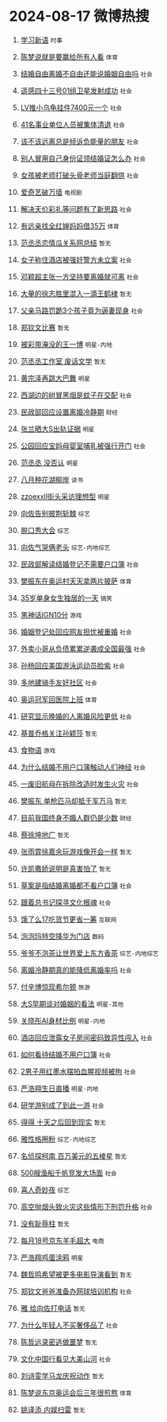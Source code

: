 # 2024-08-17 微博热搜 
1. [学习新语](https://m.weibo.cn/search?containerid=100103type%3D1%26t%3D10%26q%3D%23%E5%AD%A6%E4%B9%A0%E6%96%B0%E8%AF%AD%23&stream_entry_id=51&isnewpage=1&extparam=seat%3D1%26stream_entry_id%3D51%26c_type%3D51%26dgr%3D0%26cate%3D10103%26q%3D%2523%25E5%25AD%25A6%25E4%25B9%25A0%25E6%2596%25B0%25E8%25AF%25AD%2523%26pos%3D0%26filter_type%3Drealtimehot%26display_time%3D1723850724%26pre_seqid%3D172385072414609453156) `时事` 

2. [陈梦说就是要赢给所有人看](https://m.weibo.cn/search?containerid=100103type%3D1%26t%3D10%26q%3D%23%E9%99%88%E6%A2%A6%E8%AF%B4%E5%B0%B1%E6%98%AF%E8%A6%81%E8%B5%A2%E7%BB%99%E6%89%80%E6%9C%89%E4%BA%BA%E7%9C%8B%23&stream_entry_id=31&isnewpage=1&extparam=seat%3D1%26stream_entry_id%3D31%26q%3D%2523%25E9%2599%2588%25E6%25A2%25A6%25E8%25AF%25B4%25E5%25B0%25B1%25E6%2598%25AF%25E8%25A6%2581%25E8%25B5%25A2%25E7%25BB%2599%25E6%2589%2580%25E6%259C%2589%25E4%25BA%25BA%25E7%259C%258B%2523%26dgr%3D0%26band_rank%3D1%26pos%3D0%26filter_type%3Drealtimehot%26c_type%3D31%26lcate%3D5001%26realpos%3D1%26cate%3D5001%26flag%3D2%26display_time%3D1723850724%26pre_seqid%3D172385072414609453156) `体育` 

3. [结婚自由离婚不自由还能说婚姻自由吗](https://m.weibo.cn/search?containerid=100103type%3D1%26t%3D10%26q%3D%23%E7%BB%93%E5%A9%9A%E8%87%AA%E7%94%B1%E7%A6%BB%E5%A9%9A%E4%B8%8D%E8%87%AA%E7%94%B1%E8%BF%98%E8%83%BD%E8%AF%B4%E5%A9%9A%E5%A7%BB%E8%87%AA%E7%94%B1%E5%90%97%23&stream_entry_id=31&isnewpage=1&extparam=seat%3D1%26stream_entry_id%3D31%26q%3D%2523%25E7%25BB%2593%25E5%25A9%259A%25E8%2587%25AA%25E7%2594%25B1%25E7%25A6%25BB%25E5%25A9%259A%25E4%25B8%258D%25E8%2587%25AA%25E7%2594%25B1%25E8%25BF%2598%25E8%2583%25BD%25E8%25AF%25B4%25E5%25A9%259A%25E5%25A7%25BB%25E8%2587%25AA%25E7%2594%25B1%25E5%2590%2597%2523%26dgr%3D0%26band_rank%3D2%26pos%3D1%26filter_type%3Drealtimehot%26c_type%3D31%26lcate%3D5001%26realpos%3D2%26cate%3D5001%26flag%3D2%26display_time%3D1723850724%26pre_seqid%3D172385072414609453156) `社会` 

4. [遥感四十三号01组卫星发射成功](https://m.weibo.cn/search?containerid=100103type%3D1%26t%3D10%26q%3D%23%E9%81%A5%E6%84%9F%E5%9B%9B%E5%8D%81%E4%B8%89%E5%8F%B701%E7%BB%84%E5%8D%AB%E6%98%9F%E5%8F%91%E5%B0%84%E6%88%90%E5%8A%9F%23&stream_entry_id=31&isnewpage=1&extparam=seat%3D1%26stream_entry_id%3D31%26q%3D%2523%25E9%2581%25A5%25E6%2584%259F%25E5%259B%259B%25E5%258D%2581%25E4%25B8%2589%25E5%258F%25B701%25E7%25BB%2584%25E5%258D%25AB%25E6%2598%259F%25E5%258F%2591%25E5%25B0%2584%25E6%2588%2590%25E5%258A%259F%2523%26dgr%3D0%26band_rank%3D3%26pos%3D2%26filter_type%3Drealtimehot%26c_type%3D31%26lcate%3D5001%26realpos%3D3%26cate%3D5001%26flag%3D0%26display_time%3D1723850724%26pre_seqid%3D172385072414609453156) `社会` 

5. [LV推小乌龟挂件7400元一个](https://m.weibo.cn/search?containerid=100103type%3D1%26t%3D10%26q%3D%23LV%E6%8E%A8%E5%B0%8F%E4%B9%8C%E9%BE%9F%E6%8C%82%E4%BB%B67400%E5%85%83%E4%B8%80%E4%B8%AA%23&stream_entry_id=31&isnewpage=1&extparam=seat%3D1%26stream_entry_id%3D31%26q%3D%2523LV%25E6%258E%25A8%25E5%25B0%258F%25E4%25B9%258C%25E9%25BE%259F%25E6%258C%2582%25E4%25BB%25B67400%25E5%2585%2583%25E4%25B8%2580%25E4%25B8%25AA%2523%26dgr%3D0%26band_rank%3D4%26pos%3D3%26filter_type%3Drealtimehot%26c_type%3D31%26lcate%3D5001%26realpos%3D4%26cate%3D5001%26flag%3D2%26display_time%3D1723850724%26pre_seqid%3D172385072414609453156) `社会` 

6. [41名事业单位人员被集体清退](https://m.weibo.cn/search?containerid=100103type%3D1%26t%3D10%26q%3D%2341%E5%90%8D%E4%BA%8B%E4%B8%9A%E5%8D%95%E4%BD%8D%E4%BA%BA%E5%91%98%E8%A2%AB%E9%9B%86%E4%BD%93%E6%B8%85%E9%80%80%23&stream_entry_id=31&isnewpage=1&extparam=seat%3D1%26stream_entry_id%3D31%26q%3D%252341%25E5%2590%258D%25E4%25BA%258B%25E4%25B8%259A%25E5%258D%2595%25E4%25BD%258D%25E4%25BA%25BA%25E5%2591%2598%25E8%25A2%25AB%25E9%259B%2586%25E4%25BD%2593%25E6%25B8%2585%25E9%2580%2580%2523%26dgr%3D0%26band_rank%3D5%26pos%3D4%26filter_type%3Drealtimehot%26c_type%3D31%26lcate%3D5001%26realpos%3D5%26cate%3D5001%26flag%3D2%26display_time%3D1723850724%26pre_seqid%3D172385072414609453156) `社会` 

7. [该不该远离总是倾诉负能量的朋友](https://m.weibo.cn/search?containerid=100103type%3D1%26t%3D10%26q%3D%23%E8%AF%A5%E4%B8%8D%E8%AF%A5%E8%BF%9C%E7%A6%BB%E6%80%BB%E6%98%AF%E5%80%BE%E8%AF%89%E8%B4%9F%E8%83%BD%E9%87%8F%E7%9A%84%E6%9C%8B%E5%8F%8B%23&stream_entry_id=31&isnewpage=1&extparam=seat%3D1%26stream_entry_id%3D31%26q%3D%2523%25E8%25AF%25A5%25E4%25B8%258D%25E8%25AF%25A5%25E8%25BF%259C%25E7%25A6%25BB%25E6%2580%25BB%25E6%2598%25AF%25E5%2580%25BE%25E8%25AF%2589%25E8%25B4%259F%25E8%2583%25BD%25E9%2587%258F%25E7%259A%2584%25E6%259C%258B%25E5%258F%258B%2523%26dgr%3D0%26band_rank%3D6%26pos%3D5%26filter_type%3Drealtimehot%26c_type%3D31%26lcate%3D5001%26realpos%3D6%26cate%3D5001%26flag%3D0%26display_time%3D1723850724%26pre_seqid%3D172385072414609453156) `社会` 

8. [别人冒用自己身份证领结婚证怎么办](https://m.weibo.cn/search?containerid=100103type%3D1%26t%3D10%26q%3D%23%E5%88%AB%E4%BA%BA%E5%86%92%E7%94%A8%E8%87%AA%E5%B7%B1%E8%BA%AB%E4%BB%BD%E8%AF%81%E9%A2%86%E7%BB%93%E5%A9%9A%E8%AF%81%E6%80%8E%E4%B9%88%E5%8A%9E%23&stream_entry_id=31&isnewpage=1&extparam=seat%3D1%26stream_entry_id%3D31%26q%3D%2523%25E5%2588%25AB%25E4%25BA%25BA%25E5%2586%2592%25E7%2594%25A8%25E8%2587%25AA%25E5%25B7%25B1%25E8%25BA%25AB%25E4%25BB%25BD%25E8%25AF%2581%25E9%25A2%2586%25E7%25BB%2593%25E5%25A9%259A%25E8%25AF%2581%25E6%2580%258E%25E4%25B9%2588%25E5%258A%259E%2523%26dgr%3D0%26band_rank%3D7%26pos%3D6%26filter_type%3Drealtimehot%26c_type%3D31%26lcate%3D5001%26realpos%3D7%26cate%3D5001%26flag%3D0%26display_time%3D1723850724%26pre_seqid%3D172385072414609453156) `社会` 

9. [女孩被老师打破头骨老师当庭翻供](https://m.weibo.cn/search?containerid=100103type%3D1%26t%3D10%26q%3D%23%E5%A5%B3%E5%AD%A9%E8%A2%AB%E8%80%81%E5%B8%88%E6%89%93%E7%A0%B4%E5%A4%B4%E9%AA%A8%E8%80%81%E5%B8%88%E5%BD%93%E5%BA%AD%E7%BF%BB%E4%BE%9B%23&stream_entry_id=31&isnewpage=1&extparam=seat%3D1%26stream_entry_id%3D31%26q%3D%2523%25E5%25A5%25B3%25E5%25AD%25A9%25E8%25A2%25AB%25E8%2580%2581%25E5%25B8%2588%25E6%2589%2593%25E7%25A0%25B4%25E5%25A4%25B4%25E9%25AA%25A8%25E8%2580%2581%25E5%25B8%2588%25E5%25BD%2593%25E5%25BA%25AD%25E7%25BF%25BB%25E4%25BE%259B%2523%26dgr%3D0%26band_rank%3D8%26pos%3D7%26filter_type%3Drealtimehot%26c_type%3D31%26lcate%3D5001%26realpos%3D8%26cate%3D5001%26flag%3D0%26display_time%3D1723850724%26pre_seqid%3D172385072414609453156) `社会` 

10. [爱奇艺破万墙](https://m.weibo.cn/search?containerid=100103type%3D1%26t%3D10%26q%3D%23%E7%88%B1%E5%A5%87%E8%89%BA%E7%A0%B4%E4%B8%87%E5%A2%99%23&stream_entry_id=31&isnewpage=1&extparam=seat%3D1%26stream_entry_id%3D31%26q%3D%2523%25E7%2588%25B1%25E5%25A5%2587%25E8%2589%25BA%25E7%25A0%25B4%25E4%25B8%2587%25E5%25A2%2599%2523%26dgr%3D0%26band_rank%3D9%26pos%3D8%26filter_type%3Drealtimehot%26c_type%3D31%26lcate%3D5001%26realpos%3D9%26cate%3D5001%26flag%3D0%26display_time%3D1723850724%26pre_seqid%3D172385072414609453156) `电视剧` 

11. [解决天价彩礼等问题有了新思路](https://m.weibo.cn/search?containerid=100103type%3D1%26t%3D10%26q%3D%23%E8%A7%A3%E5%86%B3%E5%A4%A9%E4%BB%B7%E5%BD%A9%E7%A4%BC%E7%AD%89%E9%97%AE%E9%A2%98%E6%9C%89%E4%BA%86%E6%96%B0%E6%80%9D%E8%B7%AF%23&stream_entry_id=31&isnewpage=1&extparam=seat%3D1%26stream_entry_id%3D31%26q%3D%2523%25E8%25A7%25A3%25E5%2586%25B3%25E5%25A4%25A9%25E4%25BB%25B7%25E5%25BD%25A9%25E7%25A4%25BC%25E7%25AD%2589%25E9%2597%25AE%25E9%25A2%2598%25E6%259C%2589%25E4%25BA%2586%25E6%2596%25B0%25E6%2580%259D%25E8%25B7%25AF%2523%26dgr%3D0%26band_rank%3D10%26pos%3D9%26filter_type%3Drealtimehot%26c_type%3D31%26lcate%3D5001%26realpos%3D10%26cate%3D5001%26flag%3D0%26display_time%3D1723850724%26pre_seqid%3D172385072414609453156) `社会` 

12. [有远亲找全红婵妈妈借35万](https://m.weibo.cn/search?containerid=100103type%3D1%26t%3D10%26q%3D%23%E6%9C%89%E8%BF%9C%E4%BA%B2%E6%89%BE%E5%85%A8%E7%BA%A2%E5%A9%B5%E5%A6%88%E5%A6%88%E5%80%9F35%E4%B8%87%23&stream_entry_id=31&isnewpage=1&extparam=seat%3D1%26stream_entry_id%3D31%26q%3D%2523%25E6%259C%2589%25E8%25BF%259C%25E4%25BA%25B2%25E6%2589%25BE%25E5%2585%25A8%25E7%25BA%25A2%25E5%25A9%25B5%25E5%25A6%2588%25E5%25A6%2588%25E5%2580%259F35%25E4%25B8%2587%2523%26dgr%3D0%26band_rank%3D11%26pos%3D10%26filter_type%3Drealtimehot%26c_type%3D31%26lcate%3D5001%26realpos%3D11%26cate%3D5001%26flag%3D2%26display_time%3D1723850724%26pre_seqid%3D172385072414609453156) `体育` 

13. [范丞丞恋情瓜关系网总结](https://m.weibo.cn/search?containerid=100103type%3D1%26t%3D10%26q%3D%E8%8C%83%E4%B8%9E%E4%B8%9E%E6%81%8B%E6%83%85%E7%93%9C%E5%85%B3%E7%B3%BB%E7%BD%91%E6%80%BB%E7%BB%93&stream_entry_id=31&isnewpage=1&extparam=seat%3D1%26stream_entry_id%3D31%26q%3D%25E8%258C%2583%25E4%25B8%259E%25E4%25B8%259E%25E6%2581%258B%25E6%2583%2585%25E7%2593%259C%25E5%2585%25B3%25E7%25B3%25BB%25E7%25BD%2591%25E6%2580%25BB%25E7%25BB%2593%26dgr%3D0%26band_rank%3D12%26pos%3D11%26filter_type%3Drealtimehot%26c_type%3D31%26lcate%3D5001%26realpos%3D12%26cate%3D5001%26flag%3D2%26display_time%3D1723850724%26pre_seqid%3D172385072414609453156) `暂无` 

14. [女子称住酒店被强奸警方未立案](https://m.weibo.cn/search?containerid=100103type%3D1%26t%3D10%26q%3D%23%E5%A5%B3%E5%AD%90%E7%A7%B0%E4%BD%8F%E9%85%92%E5%BA%97%E8%A2%AB%E5%BC%BA%E5%A5%B8%E8%AD%A6%E6%96%B9%E6%9C%AA%E7%AB%8B%E6%A1%88%23&stream_entry_id=31&isnewpage=1&extparam=seat%3D1%26stream_entry_id%3D31%26q%3D%2523%25E5%25A5%25B3%25E5%25AD%2590%25E7%25A7%25B0%25E4%25BD%258F%25E9%2585%2592%25E5%25BA%2597%25E8%25A2%25AB%25E5%25BC%25BA%25E5%25A5%25B8%25E8%25AD%25A6%25E6%2596%25B9%25E6%259C%25AA%25E7%25AB%258B%25E6%25A1%2588%2523%26dgr%3D0%26band_rank%3D13%26pos%3D12%26filter_type%3Drealtimehot%26c_type%3D31%26lcate%3D5001%26realpos%3D13%26cate%3D5001%26flag%3D0%26display_time%3D1723850724%26pre_seqid%3D172385072414609453156) `社会` 

15. [邓颖超主张一方坚持要离婚就可离](https://m.weibo.cn/search?containerid=100103type%3D1%26t%3D10%26q%3D%23%E9%82%93%E9%A2%96%E8%B6%85%E4%B8%BB%E5%BC%A0%E4%B8%80%E6%96%B9%E5%9D%9A%E6%8C%81%E8%A6%81%E7%A6%BB%E5%A9%9A%E5%B0%B1%E5%8F%AF%E7%A6%BB%23&stream_entry_id=31&isnewpage=1&extparam=seat%3D1%26stream_entry_id%3D31%26q%3D%2523%25E9%2582%2593%25E9%25A2%2596%25E8%25B6%2585%25E4%25B8%25BB%25E5%25BC%25A0%25E4%25B8%2580%25E6%2596%25B9%25E5%259D%259A%25E6%258C%2581%25E8%25A6%2581%25E7%25A6%25BB%25E5%25A9%259A%25E5%25B0%25B1%25E5%258F%25AF%25E7%25A6%25BB%2523%26dgr%3D0%26band_rank%3D14%26pos%3D13%26filter_type%3Drealtimehot%26c_type%3D31%26lcate%3D5001%26realpos%3D14%26cate%3D5001%26flag%3D0%26display_time%3D1723850724%26pre_seqid%3D172385072414609453156) `社会` 

16. [大量的徐志胜里混入一滴王鹤棣](https://m.weibo.cn/search?containerid=100103type%3D1%26t%3D10%26q%3D%E5%A4%A7%E9%87%8F%E7%9A%84%E5%BE%90%E5%BF%97%E8%83%9C%E9%87%8C%E6%B7%B7%E5%85%A5%E4%B8%80%E6%BB%B4%E7%8E%8B%E9%B9%A4%E6%A3%A3&stream_entry_id=31&isnewpage=1&extparam=seat%3D1%26stream_entry_id%3D31%26q%3D%25E5%25A4%25A7%25E9%2587%258F%25E7%259A%2584%25E5%25BE%2590%25E5%25BF%2597%25E8%2583%259C%25E9%2587%258C%25E6%25B7%25B7%25E5%2585%25A5%25E4%25B8%2580%25E6%25BB%25B4%25E7%258E%258B%25E9%25B9%25A4%25E6%25A3%25A3%26dgr%3D0%26band_rank%3D15%26pos%3D14%26filter_type%3Drealtimehot%26c_type%3D31%26lcate%3D5001%26realpos%3D15%26cate%3D5001%26flag%3D0%26display_time%3D1723850724%26pre_seqid%3D172385072414609453156) `暂无` 

17. [父亲马路罚跪3个孩子竟为逼妻现身](https://m.weibo.cn/search?containerid=100103type%3D1%26t%3D10%26q%3D%23%E7%88%B6%E4%BA%B2%E9%A9%AC%E8%B7%AF%E7%BD%9A%E8%B7%AA3%E4%B8%AA%E5%AD%A9%E5%AD%90%E7%AB%9F%E4%B8%BA%E9%80%BC%E5%A6%BB%E7%8E%B0%E8%BA%AB%23&stream_entry_id=31&isnewpage=1&extparam=seat%3D1%26stream_entry_id%3D31%26q%3D%2523%25E7%2588%25B6%25E4%25BA%25B2%25E9%25A9%25AC%25E8%25B7%25AF%25E7%25BD%259A%25E8%25B7%25AA3%25E4%25B8%25AA%25E5%25AD%25A9%25E5%25AD%2590%25E7%25AB%259F%25E4%25B8%25BA%25E9%2580%25BC%25E5%25A6%25BB%25E7%258E%25B0%25E8%25BA%25AB%2523%26dgr%3D0%26band_rank%3D16%26pos%3D15%26filter_type%3Drealtimehot%26c_type%3D31%26lcate%3D5001%26realpos%3D16%26cate%3D5001%26flag%3D0%26display_time%3D1723850724%26pre_seqid%3D172385072414609453156) `社会` 

18. [郑钦文比赛](https://m.weibo.cn/search?containerid=100103type%3D1%26t%3D10%26q%3D%E9%83%91%E9%92%A6%E6%96%87%E6%AF%94%E8%B5%9B&stream_entry_id=31&isnewpage=1&extparam=seat%3D1%26stream_entry_id%3D31%26q%3D%25E9%2583%2591%25E9%2592%25A6%25E6%2596%2587%25E6%25AF%2594%25E8%25B5%259B%26dgr%3D0%26band_rank%3D17%26pos%3D16%26filter_type%3Drealtimehot%26c_type%3D31%26lcate%3D5001%26realpos%3D17%26cate%3D5001%26flag%3D1%26display_time%3D1723850724%26pre_seqid%3D172385072414609453156) `暂无` 

19. [被彩带淹没的王一博](https://m.weibo.cn/search?containerid=100103type%3D1%26t%3D10%26q%3D%E8%A2%AB%E5%BD%A9%E5%B8%A6%E6%B7%B9%E6%B2%A1%E7%9A%84%E7%8E%8B%E4%B8%80%E5%8D%9A&stream_entry_id=31&isnewpage=1&extparam=seat%3D1%26stream_entry_id%3D31%26q%3D%25E8%25A2%25AB%25E5%25BD%25A9%25E5%25B8%25A6%25E6%25B7%25B9%25E6%25B2%25A1%25E7%259A%2584%25E7%258E%258B%25E4%25B8%2580%25E5%258D%259A%26dgr%3D0%26band_rank%3D18%26pos%3D17%26filter_type%3Drealtimehot%26c_type%3D31%26lcate%3D5001%26realpos%3D18%26cate%3D5001%26flag%3D0%26display_time%3D1723850724%26pre_seqid%3D172385072414609453156) `明星-内地` 

20. [范丞丞工作室 废话文学](https://m.weibo.cn/search?containerid=100103type%3D1%26t%3D10%26q%3D%E8%8C%83%E4%B8%9E%E4%B8%9E%E5%B7%A5%E4%BD%9C%E5%AE%A4+%E5%BA%9F%E8%AF%9D%E6%96%87%E5%AD%A6&stream_entry_id=31&isnewpage=1&extparam=seat%3D1%26stream_entry_id%3D31%26q%3D%25E8%258C%2583%25E4%25B8%259E%25E4%25B8%259E%25E5%25B7%25A5%25E4%25BD%259C%25E5%25AE%25A4%2520%25E5%25BA%259F%25E8%25AF%259D%25E6%2596%2587%25E5%25AD%25A6%26dgr%3D0%26band_rank%3D19%26pos%3D18%26filter_type%3Drealtimehot%26c_type%3D31%26lcate%3D5001%26realpos%3D19%26cate%3D5001%26flag%3D0%26display_time%3D1723850724%26pre_seqid%3D172385072414609453156) `暂无` 

21. [黄宗泽再跳大巴舞](https://m.weibo.cn/search?containerid=100103type%3D1%26t%3D10%26q%3D%E9%BB%84%E5%AE%97%E6%B3%BD%E5%86%8D%E8%B7%B3%E5%A4%A7%E5%B7%B4%E8%88%9E&stream_entry_id=31&isnewpage=1&extparam=seat%3D1%26stream_entry_id%3D31%26q%3D%25E9%25BB%2584%25E5%25AE%2597%25E6%25B3%25BD%25E5%2586%258D%25E8%25B7%25B3%25E5%25A4%25A7%25E5%25B7%25B4%25E8%2588%259E%26dgr%3D0%26band_rank%3D20%26pos%3D19%26filter_type%3Drealtimehot%26c_type%3D31%26lcate%3D5001%26realpos%3D20%26cate%3D5001%26flag%3D2%26display_time%3D1723850724%26pre_seqid%3D172385072414609453156) `明星` 

22. [西湖边的树冒黑烟是蚊子在交配](https://m.weibo.cn/search?containerid=100103type%3D1%26t%3D10%26q%3D%23%E8%A5%BF%E6%B9%96%E8%BE%B9%E7%9A%84%E6%A0%91%E5%86%92%E9%BB%91%E7%83%9F%E6%98%AF%E8%9A%8A%E5%AD%90%E5%9C%A8%E4%BA%A4%E9%85%8D%23&stream_entry_id=31&isnewpage=1&extparam=seat%3D1%26stream_entry_id%3D31%26q%3D%2523%25E8%25A5%25BF%25E6%25B9%2596%25E8%25BE%25B9%25E7%259A%2584%25E6%25A0%2591%25E5%2586%2592%25E9%25BB%2591%25E7%2583%259F%25E6%2598%25AF%25E8%259A%258A%25E5%25AD%2590%25E5%259C%25A8%25E4%25BA%25A4%25E9%2585%258D%2523%26dgr%3D0%26band_rank%3D21%26pos%3D20%26filter_type%3Drealtimehot%26c_type%3D31%26lcate%3D5001%26realpos%3D21%26cate%3D5001%26flag%3D1%26display_time%3D1723850724%26pre_seqid%3D172385072414609453156) `社会` 

23. [民政部回应设置离婚冷静期](https://m.weibo.cn/search?containerid=100103type%3D1%26t%3D10%26q%3D%23%E6%B0%91%E6%94%BF%E9%83%A8%E5%9B%9E%E5%BA%94%E8%AE%BE%E7%BD%AE%E7%A6%BB%E5%A9%9A%E5%86%B7%E9%9D%99%E6%9C%9F%23&stream_entry_id=31&isnewpage=1&extparam=seat%3D1%26stream_entry_id%3D31%26q%3D%2523%25E6%25B0%2591%25E6%2594%25BF%25E9%2583%25A8%25E5%259B%259E%25E5%25BA%2594%25E8%25AE%25BE%25E7%25BD%25AE%25E7%25A6%25BB%25E5%25A9%259A%25E5%2586%25B7%25E9%259D%2599%25E6%259C%259F%2523%26dgr%3D0%26band_rank%3D22%26pos%3D21%26filter_type%3Drealtimehot%26c_type%3D31%26lcate%3D5001%26realpos%3D22%26cate%3D5001%26flag%3D0%26display_time%3D1723850724%26pre_seqid%3D172385072414609453156) `财经` 

24. [张兰晒大S出轨证据](https://m.weibo.cn/search?containerid=100103type%3D1%26t%3D10%26q%3D%E5%BC%A0%E5%85%B0%E6%99%92%E5%A4%A7S%E5%87%BA%E8%BD%A8%E8%AF%81%E6%8D%AE&stream_entry_id=31&isnewpage=1&extparam=seat%3D1%26stream_entry_id%3D31%26q%3D%25E5%25BC%25A0%25E5%2585%25B0%25E6%2599%2592%25E5%25A4%25A7S%25E5%2587%25BA%25E8%25BD%25A8%25E8%25AF%2581%25E6%258D%25AE%26dgr%3D0%26band_rank%3D23%26pos%3D22%26filter_type%3Drealtimehot%26c_type%3D31%26lcate%3D5001%26realpos%3D23%26cate%3D5001%26flag%3D2%26display_time%3D1723850724%26pre_seqid%3D172385072414609453156) `明星` 

25. [公园回应宝妈母婴室哺乳被强行开门](https://m.weibo.cn/search?containerid=100103type%3D1%26t%3D10%26q%3D%23%E5%85%AC%E5%9B%AD%E5%9B%9E%E5%BA%94%E5%AE%9D%E5%A6%88%E6%AF%8D%E5%A9%B4%E5%AE%A4%E5%93%BA%E4%B9%B3%E8%A2%AB%E5%BC%BA%E8%A1%8C%E5%BC%80%E9%97%A8%23&stream_entry_id=31&isnewpage=1&extparam=seat%3D1%26stream_entry_id%3D31%26q%3D%2523%25E5%2585%25AC%25E5%259B%25AD%25E5%259B%259E%25E5%25BA%2594%25E5%25AE%259D%25E5%25A6%2588%25E6%25AF%258D%25E5%25A9%25B4%25E5%25AE%25A4%25E5%2593%25BA%25E4%25B9%25B3%25E8%25A2%25AB%25E5%25BC%25BA%25E8%25A1%258C%25E5%25BC%2580%25E9%2597%25A8%2523%26dgr%3D0%26band_rank%3D24%26pos%3D23%26filter_type%3Drealtimehot%26c_type%3D31%26lcate%3D5001%26realpos%3D24%26cate%3D5001%26flag%3D0%26display_time%3D1723850724%26pre_seqid%3D172385072414609453156) `社会` 

26. [范丞丞 没否认](https://m.weibo.cn/search?containerid=100103type%3D1%26t%3D10%26q%3D%E8%8C%83%E4%B8%9E%E4%B8%9E+%E6%B2%A1%E5%90%A6%E8%AE%A4&stream_entry_id=31&isnewpage=1&extparam=seat%3D1%26stream_entry_id%3D31%26q%3D%25E8%258C%2583%25E4%25B8%259E%25E4%25B8%259E%2520%25E6%25B2%25A1%25E5%2590%25A6%25E8%25AE%25A4%26dgr%3D0%26band_rank%3D25%26pos%3D24%26filter_type%3Drealtimehot%26c_type%3D31%26lcate%3D5001%26realpos%3D25%26cate%3D5001%26flag%3D0%26display_time%3D1723850724%26pre_seqid%3D172385072414609453156) `明星` 

27. [八月种花湖柳岸](https://m.weibo.cn/search?containerid=100103type%3D1%26t%3D10%26q%3D%23%E5%85%AB%E6%9C%88%E7%A7%8D%E8%8A%B1%E6%B9%96%E6%9F%B3%E5%B2%B8%23&stream_entry_id=31&isnewpage=1&extparam=seat%3D1%26stream_entry_id%3D31%26q%3D%2523%25E5%2585%25AB%25E6%259C%2588%25E7%25A7%258D%25E8%258A%25B1%25E6%25B9%2596%25E6%259F%25B3%25E5%25B2%25B8%2523%26dgr%3D0%26band_rank%3D26%26pos%3D25%26filter_type%3Drealtimehot%26c_type%3D31%26lcate%3D5001%26realpos%3D26%26cate%3D5001%26flag%3D1%26display_time%3D1723850724%26pre_seqid%3D172385072414609453156) `读书` 

28. [zzoexxll街头采访理想型](https://m.weibo.cn/search?containerid=100103type%3D1%26t%3D10%26q%3D%23zzoexxll%E8%A1%97%E5%A4%B4%E9%87%87%E8%AE%BF%E7%90%86%E6%83%B3%E5%9E%8B%23&stream_entry_id=31&isnewpage=1&extparam=seat%3D1%26stream_entry_id%3D31%26q%3D%2523zzoexxll%25E8%25A1%2597%25E5%25A4%25B4%25E9%2587%2587%25E8%25AE%25BF%25E7%2590%2586%25E6%2583%25B3%25E5%259E%258B%2523%26dgr%3D0%26band_rank%3D27%26pos%3D26%26filter_type%3Drealtimehot%26c_type%3D31%26lcate%3D5001%26realpos%3D27%26cate%3D5001%26flag%3D0%26display_time%3D1723850724%26pre_seqid%3D172385072414609453156) `明星` 

29. [向佐告别披荆斩棘](https://m.weibo.cn/search?containerid=100103type%3D1%26t%3D10%26q%3D%E5%90%91%E4%BD%90%E5%91%8A%E5%88%AB%E6%8A%AB%E8%8D%86%E6%96%A9%E6%A3%98&stream_entry_id=31&isnewpage=1&extparam=seat%3D1%26stream_entry_id%3D31%26q%3D%25E5%2590%2591%25E4%25BD%2590%25E5%2591%258A%25E5%2588%25AB%25E6%258A%25AB%25E8%258D%2586%25E6%2596%25A9%25E6%25A3%2598%26dgr%3D0%26band_rank%3D28%26pos%3D27%26filter_type%3Drealtimehot%26c_type%3D31%26lcate%3D5001%26realpos%3D28%26cate%3D5001%26flag%3D0%26display_time%3D1723850724%26pre_seqid%3D172385072414609453156) `综艺` 

30. [脱口秀大会](https://m.weibo.cn/search?containerid=100103type%3D1%26t%3D10%26q%3D%E8%84%B1%E5%8F%A3%E7%A7%80%E5%A4%A7%E4%BC%9A&stream_entry_id=31&isnewpage=1&extparam=seat%3D1%26stream_entry_id%3D31%26q%3D%25E8%2584%25B1%25E5%258F%25A3%25E7%25A7%2580%25E5%25A4%25A7%25E4%25BC%259A%26dgr%3D0%26band_rank%3D29%26pos%3D28%26filter_type%3Drealtimehot%26c_type%3D31%26lcate%3D5001%26realpos%3D29%26cate%3D5001%26flag%3D0%26display_time%3D1723850724%26pre_seqid%3D172385072414609453156) `综艺` 

31. [向佐气哭俩老头](https://m.weibo.cn/search?containerid=100103type%3D1%26t%3D10%26q%3D%E5%90%91%E4%BD%90%E6%B0%94%E5%93%AD%E4%BF%A9%E8%80%81%E5%A4%B4&stream_entry_id=31&isnewpage=1&extparam=seat%3D1%26stream_entry_id%3D31%26q%3D%25E5%2590%2591%25E4%25BD%2590%25E6%25B0%2594%25E5%2593%25AD%25E4%25BF%25A9%25E8%2580%2581%25E5%25A4%25B4%26dgr%3D0%26band_rank%3D30%26pos%3D29%26filter_type%3Drealtimehot%26c_type%3D31%26lcate%3D5001%26realpos%3D30%26cate%3D5001%26flag%3D0%26display_time%3D1723850724%26pre_seqid%3D172385072414609453156) `综艺-内地综艺` 

32. [民政部解读结婚登记不需要户口簿](https://m.weibo.cn/search?containerid=100103type%3D1%26t%3D10%26q%3D%23%E6%B0%91%E6%94%BF%E9%83%A8%E8%A7%A3%E8%AF%BB%E7%BB%93%E5%A9%9A%E7%99%BB%E8%AE%B0%E4%B8%8D%E9%9C%80%E8%A6%81%E6%88%B7%E5%8F%A3%E7%B0%BF%23&stream_entry_id=31&isnewpage=1&extparam=seat%3D1%26stream_entry_id%3D31%26q%3D%2523%25E6%25B0%2591%25E6%2594%25BF%25E9%2583%25A8%25E8%25A7%25A3%25E8%25AF%25BB%25E7%25BB%2593%25E5%25A9%259A%25E7%2599%25BB%25E8%25AE%25B0%25E4%25B8%258D%25E9%259C%2580%25E8%25A6%2581%25E6%2588%25B7%25E5%258F%25A3%25E7%25B0%25BF%2523%26dgr%3D0%26band_rank%3D31%26pos%3D30%26filter_type%3Drealtimehot%26c_type%3D31%26lcate%3D5001%26realpos%3D31%26cate%3D5001%26flag%3D0%26display_time%3D1723850724%26pre_seqid%3D172385072414609453156) `社会` 

33. [樊振东在奥运村天天拿两片披萨](https://m.weibo.cn/search?containerid=100103type%3D1%26t%3D10%26q%3D%23%E6%A8%8A%E6%8C%AF%E4%B8%9C%E5%9C%A8%E5%A5%A5%E8%BF%90%E6%9D%91%E5%A4%A9%E5%A4%A9%E6%8B%BF%E4%B8%A4%E7%89%87%E6%8A%AB%E8%90%A8%23&stream_entry_id=31&isnewpage=1&extparam=seat%3D1%26stream_entry_id%3D31%26q%3D%2523%25E6%25A8%258A%25E6%258C%25AF%25E4%25B8%259C%25E5%259C%25A8%25E5%25A5%25A5%25E8%25BF%2590%25E6%259D%2591%25E5%25A4%25A9%25E5%25A4%25A9%25E6%258B%25BF%25E4%25B8%25A4%25E7%2589%2587%25E6%258A%25AB%25E8%2590%25A8%2523%26dgr%3D0%26band_rank%3D32%26pos%3D31%26filter_type%3Drealtimehot%26c_type%3D31%26lcate%3D5001%26realpos%3D32%26cate%3D5001%26flag%3D0%26display_time%3D1723850724%26pre_seqid%3D172385072414609453156) `体育` 

34. [35岁单身女生独居的一天](https://m.weibo.cn/search?containerid=100103type%3D1%26t%3D10%26q%3D%2335%E5%B2%81%E5%8D%95%E8%BA%AB%E5%A5%B3%E7%94%9F%E7%8B%AC%E5%B1%85%E7%9A%84%E4%B8%80%E5%A4%A9%23&stream_entry_id=31&isnewpage=1&extparam=seat%3D1%26stream_entry_id%3D31%26q%3D%252335%25E5%25B2%2581%25E5%258D%2595%25E8%25BA%25AB%25E5%25A5%25B3%25E7%2594%259F%25E7%258B%25AC%25E5%25B1%2585%25E7%259A%2584%25E4%25B8%2580%25E5%25A4%25A9%2523%26dgr%3D0%26band_rank%3D33%26pos%3D32%26filter_type%3Drealtimehot%26c_type%3D31%26lcate%3D5001%26realpos%3D33%26cate%3D5001%26flag%3D0%26display_time%3D1723850724%26pre_seqid%3D172385072414609453156) `搞笑` 

35. [黑神话IGN10分](https://m.weibo.cn/search?containerid=100103type%3D1%26t%3D10%26q%3D%23%E9%BB%91%E7%A5%9E%E8%AF%9DIGN10%E5%88%86%23&stream_entry_id=31&isnewpage=1&extparam=seat%3D1%26stream_entry_id%3D31%26q%3D%2523%25E9%25BB%2591%25E7%25A5%259E%25E8%25AF%259DIGN10%25E5%2588%2586%2523%26dgr%3D0%26band_rank%3D34%26pos%3D33%26filter_type%3Drealtimehot%26c_type%3D31%26lcate%3D5001%26realpos%3D34%26cate%3D5001%26flag%3D0%26display_time%3D1723850724%26pre_seqid%3D172385072414609453156) `游戏` 

36. [婚姻登记处回应网友担忧被重婚](https://m.weibo.cn/search?containerid=100103type%3D1%26t%3D10%26q%3D%23%E5%A9%9A%E5%A7%BB%E7%99%BB%E8%AE%B0%E5%A4%84%E5%9B%9E%E5%BA%94%E7%BD%91%E5%8F%8B%E6%8B%85%E5%BF%A7%E8%A2%AB%E9%87%8D%E5%A9%9A%23&stream_entry_id=31&isnewpage=1&extparam=seat%3D1%26stream_entry_id%3D31%26q%3D%2523%25E5%25A9%259A%25E5%25A7%25BB%25E7%2599%25BB%25E8%25AE%25B0%25E5%25A4%2584%25E5%259B%259E%25E5%25BA%2594%25E7%25BD%2591%25E5%258F%258B%25E6%258B%2585%25E5%25BF%25A7%25E8%25A2%25AB%25E9%2587%258D%25E5%25A9%259A%2523%26dgr%3D0%26band_rank%3D35%26pos%3D34%26filter_type%3Drealtimehot%26c_type%3D31%26lcate%3D5001%26realpos%3D35%26cate%3D5001%26flag%3D0%26display_time%3D1723850724%26pre_seqid%3D172385072414609453156) `社会` 

37. [外卖小哥从负债累累逆袭成全国最强](https://m.weibo.cn/search?containerid=100103type%3D1%26t%3D10%26q%3D%23%E5%A4%96%E5%8D%96%E5%B0%8F%E5%93%A5%E4%BB%8E%E8%B4%9F%E5%80%BA%E7%B4%AF%E7%B4%AF%E9%80%86%E8%A2%AD%E6%88%90%E5%85%A8%E5%9B%BD%E6%9C%80%E5%BC%BA%23&stream_entry_id=31&isnewpage=1&extparam=seat%3D1%26stream_entry_id%3D31%26q%3D%2523%25E5%25A4%2596%25E5%258D%2596%25E5%25B0%258F%25E5%2593%25A5%25E4%25BB%258E%25E8%25B4%259F%25E5%2580%25BA%25E7%25B4%25AF%25E7%25B4%25AF%25E9%2580%2586%25E8%25A2%25AD%25E6%2588%2590%25E5%2585%25A8%25E5%259B%25BD%25E6%259C%2580%25E5%25BC%25BA%2523%26dgr%3D0%26band_rank%3D36%26pos%3D35%26filter_type%3Drealtimehot%26c_type%3D31%26lcate%3D5001%26realpos%3D36%26cate%3D5001%26flag%3D32768%26display_time%3D1723850724%26pre_seqid%3D172385072414609453156) `社会` 

38. [孙杨回应美国游泳运动员脸紫](https://m.weibo.cn/search?containerid=100103type%3D1%26t%3D10%26q%3D%23%E5%AD%99%E6%9D%A8%E5%9B%9E%E5%BA%94%E7%BE%8E%E5%9B%BD%E6%B8%B8%E6%B3%B3%E8%BF%90%E5%8A%A8%E5%91%98%E8%84%B8%E7%B4%AB%23&stream_entry_id=31&isnewpage=1&extparam=seat%3D1%26stream_entry_id%3D31%26q%3D%2523%25E5%25AD%2599%25E6%259D%25A8%25E5%259B%259E%25E5%25BA%2594%25E7%25BE%258E%25E5%259B%25BD%25E6%25B8%25B8%25E6%25B3%25B3%25E8%25BF%2590%25E5%258A%25A8%25E5%2591%2598%25E8%2584%25B8%25E7%25B4%25AB%2523%26dgr%3D0%26band_rank%3D37%26pos%3D36%26filter_type%3Drealtimehot%26c_type%3D31%26lcate%3D5001%26realpos%3D37%26cate%3D5001%26flag%3D0%26display_time%3D1723850724%26pre_seqid%3D172385072414609453156) `社会` 

39. [多地建骑手友好社区](https://m.weibo.cn/search?containerid=100103type%3D1%26t%3D10%26q%3D%23%E5%A4%9A%E5%9C%B0%E5%BB%BA%E9%AA%91%E6%89%8B%E5%8F%8B%E5%A5%BD%E7%A4%BE%E5%8C%BA%23&stream_entry_id=31&isnewpage=1&extparam=seat%3D1%26stream_entry_id%3D31%26q%3D%2523%25E5%25A4%259A%25E5%259C%25B0%25E5%25BB%25BA%25E9%25AA%2591%25E6%2589%258B%25E5%258F%258B%25E5%25A5%25BD%25E7%25A4%25BE%25E5%258C%25BA%2523%26dgr%3D0%26band_rank%3D38%26pos%3D37%26filter_type%3Drealtimehot%26c_type%3D31%26lcate%3D5001%26realpos%3D38%26cate%3D5001%26flag%3D1%26display_time%3D1723850724%26pre_seqid%3D172385072414609453156) `社会` 

40. [奥运冠军回医院上班](https://m.weibo.cn/search?containerid=100103type%3D1%26t%3D10%26q%3D%E5%A5%A5%E8%BF%90%E5%86%A0%E5%86%9B%E5%9B%9E%E5%8C%BB%E9%99%A2%E4%B8%8A%E7%8F%AD&stream_entry_id=31&isnewpage=1&extparam=seat%3D1%26stream_entry_id%3D31%26q%3D%25E5%25A5%25A5%25E8%25BF%2590%25E5%2586%25A0%25E5%2586%259B%25E5%259B%259E%25E5%258C%25BB%25E9%2599%25A2%25E4%25B8%258A%25E7%258F%25AD%26dgr%3D0%26band_rank%3D39%26pos%3D38%26filter_type%3Drealtimehot%26c_type%3D31%26lcate%3D5001%26realpos%3D39%26cate%3D5001%26flag%3D0%26display_time%3D1723850724%26pre_seqid%3D172385072414609453156) `体育` 

41. [研究显示晚婚的人离婚风险更低](https://m.weibo.cn/search?containerid=100103type%3D1%26t%3D10%26q%3D%23%E7%A0%94%E7%A9%B6%E6%98%BE%E7%A4%BA%E6%99%9A%E5%A9%9A%E7%9A%84%E4%BA%BA%E7%A6%BB%E5%A9%9A%E9%A3%8E%E9%99%A9%E6%9B%B4%E4%BD%8E%23&stream_entry_id=31&isnewpage=1&extparam=seat%3D1%26stream_entry_id%3D31%26q%3D%2523%25E7%25A0%2594%25E7%25A9%25B6%25E6%2598%25BE%25E7%25A4%25BA%25E6%2599%259A%25E5%25A9%259A%25E7%259A%2584%25E4%25BA%25BA%25E7%25A6%25BB%25E5%25A9%259A%25E9%25A3%258E%25E9%2599%25A9%25E6%259B%25B4%25E4%25BD%258E%2523%26dgr%3D0%26band_rank%3D40%26pos%3D39%26filter_type%3Drealtimehot%26c_type%3D31%26lcate%3D5001%26realpos%3D40%26cate%3D5001%26flag%3D0%26display_time%3D1723850724%26pre_seqid%3D172385072414609453156) `社会` 

42. [基普乔格关注孙颖莎](https://m.weibo.cn/search?containerid=100103type%3D1%26t%3D10%26q%3D%23%E5%9F%BA%E6%99%AE%E4%B9%94%E6%A0%BC%E5%85%B3%E6%B3%A8%E5%AD%99%E9%A2%96%E8%8E%8E%23&stream_entry_id=31&isnewpage=1&extparam=seat%3D1%26stream_entry_id%3D31%26q%3D%2523%25E5%259F%25BA%25E6%2599%25AE%25E4%25B9%2594%25E6%25A0%25BC%25E5%2585%25B3%25E6%25B3%25A8%25E5%25AD%2599%25E9%25A2%2596%25E8%258E%258E%2523%26dgr%3D0%26band_rank%3D41%26pos%3D40%26filter_type%3Drealtimehot%26c_type%3D31%26lcate%3D5001%26realpos%3D41%26cate%3D5001%26flag%3D0%26display_time%3D1723850724%26pre_seqid%3D172385072414609453156) `暂无` 

43. [食物语](https://m.weibo.cn/search?containerid=100103type%3D1%26t%3D10%26q%3D%E9%A3%9F%E7%89%A9%E8%AF%AD&stream_entry_id=31&isnewpage=1&extparam=seat%3D1%26stream_entry_id%3D31%26q%3D%25E9%25A3%259F%25E7%2589%25A9%25E8%25AF%25AD%26dgr%3D0%26band_rank%3D42%26pos%3D41%26filter_type%3Drealtimehot%26c_type%3D31%26lcate%3D5001%26realpos%3D42%26cate%3D5001%26flag%3D0%26display_time%3D1723850724%26pre_seqid%3D172385072414609453156) `游戏` 

44. [为什么结婚不用户口簿触动人们神经](https://m.weibo.cn/search?containerid=100103type%3D1%26t%3D10%26q%3D%23%E4%B8%BA%E4%BB%80%E4%B9%88%E7%BB%93%E5%A9%9A%E4%B8%8D%E7%94%A8%E6%88%B7%E5%8F%A3%E7%B0%BF%E8%A7%A6%E5%8A%A8%E4%BA%BA%E4%BB%AC%E7%A5%9E%E7%BB%8F%23&stream_entry_id=31&isnewpage=1&extparam=seat%3D1%26stream_entry_id%3D31%26q%3D%2523%25E4%25B8%25BA%25E4%25BB%2580%25E4%25B9%2588%25E7%25BB%2593%25E5%25A9%259A%25E4%25B8%258D%25E7%2594%25A8%25E6%2588%25B7%25E5%258F%25A3%25E7%25B0%25BF%25E8%25A7%25A6%25E5%258A%25A8%25E4%25BA%25BA%25E4%25BB%25AC%25E7%25A5%259E%25E7%25BB%258F%2523%26dgr%3D0%26band_rank%3D43%26pos%3D42%26filter_type%3Drealtimehot%26c_type%3D31%26lcate%3D5001%26realpos%3D43%26cate%3D5001%26flag%3D0%26display_time%3D1723850724%26pre_seqid%3D172385072414609453156) `社会` 

45. [一废旧航母在拆除改造时发生火灾](https://m.weibo.cn/search?containerid=100103type%3D1%26t%3D10%26q%3D%23%E4%B8%80%E5%BA%9F%E6%97%A7%E8%88%AA%E6%AF%8D%E5%9C%A8%E6%8B%86%E9%99%A4%E6%94%B9%E9%80%A0%E6%97%B6%E5%8F%91%E7%94%9F%E7%81%AB%E7%81%BE%23&stream_entry_id=31&isnewpage=1&extparam=seat%3D1%26stream_entry_id%3D31%26q%3D%2523%25E4%25B8%2580%25E5%25BA%259F%25E6%2597%25A7%25E8%2588%25AA%25E6%25AF%258D%25E5%259C%25A8%25E6%258B%2586%25E9%2599%25A4%25E6%2594%25B9%25E9%2580%25A0%25E6%2597%25B6%25E5%258F%2591%25E7%2594%259F%25E7%2581%25AB%25E7%2581%25BE%2523%26dgr%3D0%26band_rank%3D44%26pos%3D43%26filter_type%3Drealtimehot%26c_type%3D31%26lcate%3D5001%26realpos%3D44%26cate%3D5001%26flag%3D0%26display_time%3D1723850724%26pre_seqid%3D172385072414609453156) `社会` 

46. [樊振东 单枪匹马却抵千军万马](https://m.weibo.cn/search?containerid=100103type%3D1%26t%3D10%26q%3D%E6%A8%8A%E6%8C%AF%E4%B8%9C+%E5%8D%95%E6%9E%AA%E5%8C%B9%E9%A9%AC%E5%8D%B4%E6%8A%B5%E5%8D%83%E5%86%9B%E4%B8%87%E9%A9%AC&stream_entry_id=31&isnewpage=1&extparam=seat%3D1%26stream_entry_id%3D31%26q%3D%25E6%25A8%258A%25E6%258C%25AF%25E4%25B8%259C%2520%25E5%258D%2595%25E6%259E%25AA%25E5%258C%25B9%25E9%25A9%25AC%25E5%258D%25B4%25E6%258A%25B5%25E5%258D%2583%25E5%2586%259B%25E4%25B8%2587%25E9%25A9%25AC%26dgr%3D0%26band_rank%3D45%26pos%3D44%26filter_type%3Drealtimehot%26c_type%3D31%26lcate%3D5001%26realpos%3D45%26cate%3D5001%26flag%3D0%26display_time%3D1723850724%26pre_seqid%3D172385072414609453156) `暂无` 

47. [目前我国终身不婚人群仍是少数](https://m.weibo.cn/search?containerid=100103type%3D1%26t%3D10%26q%3D%23%E7%9B%AE%E5%89%8D%E6%88%91%E5%9B%BD%E7%BB%88%E8%BA%AB%E4%B8%8D%E5%A9%9A%E4%BA%BA%E7%BE%A4%E4%BB%8D%E6%98%AF%E5%B0%91%E6%95%B0%23&stream_entry_id=31&isnewpage=1&extparam=seat%3D1%26stream_entry_id%3D31%26q%3D%2523%25E7%259B%25AE%25E5%2589%258D%25E6%2588%2591%25E5%259B%25BD%25E7%25BB%2588%25E8%25BA%25AB%25E4%25B8%258D%25E5%25A9%259A%25E4%25BA%25BA%25E7%25BE%25A4%25E4%25BB%258D%25E6%2598%25AF%25E5%25B0%2591%25E6%2595%25B0%2523%26dgr%3D0%26band_rank%3D46%26pos%3D45%26filter_type%3Drealtimehot%26c_type%3D31%26lcate%3D5001%26realpos%3D46%26cate%3D5001%26flag%3D0%26display_time%3D1723850724%26pre_seqid%3D172385072414609453156) `财经` 

48. [蔡徐坤地广](https://m.weibo.cn/search?containerid=100103type%3D1%26t%3D10%26q%3D%E8%94%A1%E5%BE%90%E5%9D%A4%E5%9C%B0%E5%B9%BF&stream_entry_id=31&isnewpage=1&extparam=seat%3D1%26stream_entry_id%3D31%26q%3D%25E8%2594%25A1%25E5%25BE%2590%25E5%259D%25A4%25E5%259C%25B0%25E5%25B9%25BF%26dgr%3D0%26band_rank%3D47%26pos%3D46%26filter_type%3Drealtimehot%26c_type%3D31%26lcate%3D5001%26realpos%3D47%26cate%3D5001%26flag%3D0%26display_time%3D1723850724%26pre_seqid%3D172385072414609453156) `暂无` 

49. [张雨霏徐嘉余玩游戏像开会一样](https://m.weibo.cn/search?containerid=100103type%3D1%26t%3D10%26q%3D%E5%BC%A0%E9%9B%A8%E9%9C%8F%E5%BE%90%E5%98%89%E4%BD%99%E7%8E%A9%E6%B8%B8%E6%88%8F%E5%83%8F%E5%BC%80%E4%BC%9A%E4%B8%80%E6%A0%B7&stream_entry_id=31&isnewpage=1&extparam=seat%3D1%26stream_entry_id%3D31%26q%3D%25E5%25BC%25A0%25E9%259B%25A8%25E9%259C%258F%25E5%25BE%2590%25E5%2598%2589%25E4%25BD%2599%25E7%258E%25A9%25E6%25B8%25B8%25E6%2588%258F%25E5%2583%258F%25E5%25BC%2580%25E4%25BC%259A%25E4%25B8%2580%25E6%25A0%25B7%26dgr%3D0%26band_rank%3D48%26pos%3D47%26filter_type%3Drealtimehot%26c_type%3D31%26lcate%3D5001%26realpos%3D48%26cate%3D5001%26flag%3D0%26display_time%3D1723850724%26pre_seqid%3D172385072414609453156) `暂无` 

50. [许凯撒娇说明是真害怕了](https://m.weibo.cn/search?containerid=100103type%3D1%26t%3D10%26q%3D%E8%AE%B8%E5%87%AF%E6%92%92%E5%A8%87%E8%AF%B4%E6%98%8E%E6%98%AF%E7%9C%9F%E5%AE%B3%E6%80%95%E4%BA%86&stream_entry_id=31&isnewpage=1&extparam=seat%3D1%26stream_entry_id%3D31%26q%3D%25E8%25AE%25B8%25E5%2587%25AF%25E6%2592%2592%25E5%25A8%2587%25E8%25AF%25B4%25E6%2598%258E%25E6%2598%25AF%25E7%259C%259F%25E5%25AE%25B3%25E6%2580%2595%25E4%25BA%2586%26dgr%3D0%26band_rank%3D49%26pos%3D48%26filter_type%3Drealtimehot%26c_type%3D31%26lcate%3D5001%26realpos%3D49%26cate%3D5001%26flag%3D1%26display_time%3D1723850724%26pre_seqid%3D172385072414609453156) `暂无` 

51. [草案是指结婚离婚都不看户口簿](https://m.weibo.cn/search?containerid=100103type%3D1%26t%3D10%26q%3D%23%E8%8D%89%E6%A1%88%E6%98%AF%E6%8C%87%E7%BB%93%E5%A9%9A%E7%A6%BB%E5%A9%9A%E9%83%BD%E4%B8%8D%E7%9C%8B%E6%88%B7%E5%8F%A3%E7%B0%BF%23&stream_entry_id=31&isnewpage=1&extparam=seat%3D1%26stream_entry_id%3D31%26q%3D%2523%25E8%258D%2589%25E6%25A1%2588%25E6%2598%25AF%25E6%258C%2587%25E7%25BB%2593%25E5%25A9%259A%25E7%25A6%25BB%25E5%25A9%259A%25E9%2583%25BD%25E4%25B8%258D%25E7%259C%258B%25E6%2588%25B7%25E5%258F%25A3%25E7%25B0%25BF%2523%26dgr%3D0%26band_rank%3D50%26pos%3D49%26filter_type%3Drealtimehot%26c_type%3D31%26lcate%3D5001%26realpos%3D50%26cate%3D5001%26flag%3D0%26display_time%3D1723850724%26pre_seqid%3D172385072414609453156) `社会` 

52. [跟着总书记探寻文化根魂](https://m.weibo.cn/search?containerid=100103type%3D1%26t%3D10%26q%3D%23%E8%B7%9F%E7%9D%80%E6%80%BB%E4%B9%A6%E8%AE%B0%E6%8E%A2%E5%AF%BB%E6%96%87%E5%8C%96%E6%A0%B9%E9%AD%82%23&stream_entry_id=51&isnewpage=1&extparam=seat%3D1%26stream_entry_id%3D51%26c_type%3D51%26dgr%3D0%26cate%3D10103%26q%3D%2523%25E8%25B7%259F%25E7%259D%2580%25E6%2580%25BB%25E4%25B9%25A6%25E8%25AE%25B0%25E6%258E%25A2%25E5%25AF%25BB%25E6%2596%2587%25E5%258C%2596%25E6%25A0%25B9%25E9%25AD%2582%2523%26pos%3D0%26filter_type%3Drealtimehot%26display_time%3D1723850609%26pre_seqid%3D172385060993501605478) `社会` 

53. [饿了么17吃货节更省一筹](https://m.weibo.cn/search?containerid=100103type%3D1%26t%3D10%26q%3D%23%E9%A5%BF%E4%BA%86%E4%B9%8817%E5%90%83%E8%B4%A7%E8%8A%82%E6%9B%B4%E7%9C%81%E4%B8%80%E7%AD%B9%23&stream_entry_id=31&isnewpage=1&extparam=seat%3D1%26stream_entry_id%3D31%26band_rank%3D7%26dgr%3D0%26adid%3D250487%26pos%3D6%26filter_type%3Drealtimehot%26c_type%3D31%26topic_ad%3D1%26cate%3D5001%26is_ad_pos%3D1%26q%3D%2523%25E9%25A5%25BF%25E4%25BA%2586%25E4%25B9%258817%25E5%2590%2583%25E8%25B4%25A7%25E8%258A%2582%25E6%259B%25B4%25E7%259C%2581%25E4%25B8%2580%25E7%25AD%25B9%2523%26lcate%3D5001%26display_time%3D1723850609%26pre_seqid%3D172385060993501605478) `互联网` 

54. [泡泡玛特空降华为门店](https://m.weibo.cn/search?containerid=100103type%3D1%26t%3D10%26q%3D%23%E6%B3%A1%E6%B3%A1%E7%8E%9B%E7%89%B9%E7%A9%BA%E9%99%8D%E5%8D%8E%E4%B8%BA%E9%97%A8%E5%BA%97%23&stream_entry_id=31&isnewpage=1&extparam=seat%3D1%26stream_entry_id%3D31%26band_rank%3D4%26dgr%3D0%26adid%3D250433%26pos%3D3%26filter_type%3Drealtimehot%26c_type%3D31%26topic_ad%3D1%26cate%3D5001%26is_ad_pos%3D1%26q%3D%2523%25E6%25B3%25A1%25E6%25B3%25A1%25E7%258E%259B%25E7%2589%25B9%25E7%25A9%25BA%25E9%2599%258D%25E5%258D%258E%25E4%25B8%25BA%25E9%2597%25A8%25E5%25BA%2597%2523%26lcate%3D5001%26display_time%3D1723850549%26pre_seqid%3D1723850549553016269161) `数码` 

55. [爷爷不泡茶让世界爱上东方香茶](https://m.weibo.cn/search?containerid=100103type%3D1%26t%3D10%26q%3D%23%E7%88%B7%E7%88%B7%E4%B8%8D%E6%B3%A1%E8%8C%B6%E8%AE%A9%E4%B8%96%E7%95%8C%E7%88%B1%E4%B8%8A%E4%B8%9C%E6%96%B9%E9%A6%99%E8%8C%B6%23&stream_entry_id=31&isnewpage=1&extparam=seat%3D1%26stream_entry_id%3D31%26band_rank%3D7%26dgr%3D0%26adid%3D250580%26pos%3D7%26filter_type%3Drealtimehot%26c_type%3D31%26topic_ad%3D1%26cate%3D5001%26is_ad_pos%3D1%26q%3D%2523%25E7%2588%25B7%25E7%2588%25B7%25E4%25B8%258D%25E6%25B3%25A1%25E8%258C%25B6%25E8%25AE%25A9%25E4%25B8%2596%25E7%2595%258C%25E7%2588%25B1%25E4%25B8%258A%25E4%25B8%259C%25E6%2596%25B9%25E9%25A6%2599%25E8%258C%25B6%2523%26lcate%3D5001%26display_time%3D1723850549%26pre_seqid%3D1723850549553016269161) `综艺-内地综艺` 

56. [离婚冷静期真的能降低离婚率吗](https://m.weibo.cn/search?containerid=100103type%3D1%26t%3D10%26q%3D%23%E7%A6%BB%E5%A9%9A%E5%86%B7%E9%9D%99%E6%9C%9F%E7%9C%9F%E7%9A%84%E8%83%BD%E9%99%8D%E4%BD%8E%E7%A6%BB%E5%A9%9A%E7%8E%87%E5%90%97%23&stream_entry_id=31&isnewpage=1&extparam=seat%3D1%26stream_entry_id%3D31%26band_rank%3D50%26dgr%3D0%26realpos%3D50%26pos%3D51%26filter_type%3Drealtimehot%26c_type%3D31%26lcate%3D5001%26q%3D%2523%25E7%25A6%25BB%25E5%25A9%259A%25E5%2586%25B7%25E9%259D%2599%25E6%259C%259F%25E7%259C%259F%25E7%259A%2584%25E8%2583%25BD%25E9%2599%258D%25E4%25BD%258E%25E7%25A6%25BB%25E5%25A9%259A%25E7%258E%2587%25E5%2590%2597%2523%26cate%3D5001%26flag%3D0%26display_time%3D1723850549%26pre_seqid%3D1723850549553016269161) `社会` 

57. [付辛博惊现希尔顿](https://m.weibo.cn/search?containerid=100103type%3D1%26t%3D10%26q%3D%23%E4%BB%98%E8%BE%9B%E5%8D%9A%E6%83%8A%E7%8E%B0%E5%B8%8C%E5%B0%94%E9%A1%BF%23&stream_entry_id=31&isnewpage=1&extparam=seat%3D1%26stream_entry_id%3D31%26q%3D%2523%25E4%25BB%2598%25E8%25BE%259B%25E5%258D%259A%25E6%2583%258A%25E7%258E%25B0%25E5%25B8%258C%25E5%25B0%2594%25E9%25A1%25BF%2523%26dgr%3D0%26band_rank%3D7%26adid%3D250588%26is_ad_pos%3D1%26filter_type%3Drealtimehot%26c_type%3D31%26topic_ad%3D1%26cate%3D5001%26pos%3D7%26lcate%3D5001%26display_time%3D1723850491%26pre_seqid%3D172385049099203444102) `旅游` 

58. [大S早期谈对婚姻的看法](https://m.weibo.cn/search?containerid=100103type%3D1%26t%3D10%26q%3D%23%E5%A4%A7S%E6%97%A9%E6%9C%9F%E8%B0%88%E5%AF%B9%E5%A9%9A%E5%A7%BB%E7%9A%84%E7%9C%8B%E6%B3%95%23&stream_entry_id=31&isnewpage=1&extparam=seat%3D1%26stream_entry_id%3D31%26q%3D%2523%25E5%25A4%25A7S%25E6%2597%25A9%25E6%259C%259F%25E8%25B0%2588%25E5%25AF%25B9%25E5%25A9%259A%25E5%25A7%25BB%25E7%259A%2584%25E7%259C%258B%25E6%25B3%2595%2523%26dgr%3D0%26band_rank%3D50%26pos%3D51%26filter_type%3Drealtimehot%26c_type%3D31%26cate%3D5001%26realpos%3D50%26lcate%3D5001%26flag%3D0%26display_time%3D1723850491%26pre_seqid%3D172385049099203444102) `明星-其他` 

59. [关晓彤AI身材比例](https://m.weibo.cn/search?containerid=100103type%3D1%26t%3D10%26q%3D%23%E5%85%B3%E6%99%93%E5%BD%A4AI%E8%BA%AB%E6%9D%90%E6%AF%94%E4%BE%8B%23&stream_entry_id=31&isnewpage=1&extparam=seat%3D1%26stream_entry_id%3D31%26q%3D%2523%25E5%2585%25B3%25E6%2599%2593%25E5%25BD%25A4AI%25E8%25BA%25AB%25E6%259D%2590%25E6%25AF%2594%25E4%25BE%258B%2523%26dgr%3D0%26realpos%3D30%26pos%3D29%26filter_type%3Drealtimehot%26band_rank%3D30%26c_type%3D31%26cate%3D5001%26lcate%3D5001%26flag%3D0%26display_time%3D1723847058%26pre_seqid%3D172384705869003055213) `明星-内地` 

60. [酒店回应泄露女子房间密码致异性闯入](https://m.weibo.cn/search?containerid=100103type%3D1%26t%3D10%26q%3D%23%E9%85%92%E5%BA%97%E5%9B%9E%E5%BA%94%E6%B3%84%E9%9C%B2%E5%A5%B3%E5%AD%90%E6%88%BF%E9%97%B4%E5%AF%86%E7%A0%81%E8%87%B4%E5%BC%82%E6%80%A7%E9%97%AF%E5%85%A5%23&stream_entry_id=31&isnewpage=1&extparam=seat%3D1%26stream_entry_id%3D31%26q%3D%2523%25E9%2585%2592%25E5%25BA%2597%25E5%259B%259E%25E5%25BA%2594%25E6%25B3%2584%25E9%259C%25B2%25E5%25A5%25B3%25E5%25AD%2590%25E6%2588%25BF%25E9%2597%25B4%25E5%25AF%2586%25E7%25A0%2581%25E8%2587%25B4%25E5%25BC%2582%25E6%2580%25A7%25E9%2597%25AF%25E5%2585%25A5%2523%26dgr%3D0%26realpos%3D42%26pos%3D41%26filter_type%3Drealtimehot%26band_rank%3D42%26c_type%3D31%26cate%3D5001%26lcate%3D5001%26flag%3D0%26display_time%3D1723847058%26pre_seqid%3D172384705869003055213) `社会` 

61. [如何看待结婚不用户口簿](https://m.weibo.cn/search?containerid=100103type%3D1%26t%3D10%26q%3D%23%E5%A6%82%E4%BD%95%E7%9C%8B%E5%BE%85%E7%BB%93%E5%A9%9A%E4%B8%8D%E7%94%A8%E6%88%B7%E5%8F%A3%E7%B0%BF%23&stream_entry_id=31&isnewpage=1&extparam=seat%3D1%26stream_entry_id%3D31%26q%3D%2523%25E5%25A6%2582%25E4%25BD%2595%25E7%259C%258B%25E5%25BE%2585%25E7%25BB%2593%25E5%25A9%259A%25E4%25B8%258D%25E7%2594%25A8%25E6%2588%25B7%25E5%258F%25A3%25E7%25B0%25BF%2523%26dgr%3D0%26realpos%3D50%26pos%3D49%26filter_type%3Drealtimehot%26band_rank%3D50%26c_type%3D31%26cate%3D5001%26lcate%3D5001%26flag%3D0%26display_time%3D1723847058%26pre_seqid%3D172384705869003055213) `社会` 

62. [2男子用红墨水摆拍血腥视频被拘](https://m.weibo.cn/search?containerid=100103type%3D1%26t%3D10%26q%3D%232%E7%94%B7%E5%AD%90%E7%94%A8%E7%BA%A2%E5%A2%A8%E6%B0%B4%E6%91%86%E6%8B%8D%E8%A1%80%E8%85%A5%E8%A7%86%E9%A2%91%E8%A2%AB%E6%8B%98%23&stream_entry_id=31&isnewpage=1&extparam=seat%3D1%26stream_entry_id%3D31%26q%3D%25232%25E7%2594%25B7%25E5%25AD%2590%25E7%2594%25A8%25E7%25BA%25A2%25E5%25A2%25A8%25E6%25B0%25B4%25E6%2591%2586%25E6%258B%258D%25E8%25A1%2580%25E8%2585%25A5%25E8%25A7%2586%25E9%25A2%2591%25E8%25A2%25AB%25E6%258B%2598%2523%26dgr%3D0%26band_rank%3D7%26adid%3D250528%26is_ad_pos%3D1%26filter_type%3Drealtimehot%26c_type%3D31%26lcate%3D5001%26pos%3D6%26cate%3D5001%26display_time%3D1723846891%26pre_seqid%3D172384689100791830809) `社会` 

63. [严浩翔生日直播](https://m.weibo.cn/search?containerid=100103type%3D1%26t%3D10%26q%3D%23%E4%B8%A5%E6%B5%A9%E7%BF%94%E7%94%9F%E6%97%A5%E7%9B%B4%E6%92%AD%23&stream_entry_id=31&isnewpage=1&extparam=seat%3D1%26stream_entry_id%3D31%26q%3D%2523%25E4%25B8%25A5%25E6%25B5%25A9%25E7%25BF%2594%25E7%2594%259F%25E6%2597%25A5%25E7%259B%25B4%25E6%2592%25AD%2523%26dgr%3D0%26band_rank%3D50%26pos%3D50%26filter_type%3Drealtimehot%26c_type%3D31%26lcate%3D5001%26realpos%3D50%26cate%3D5001%26flag%3D0%26display_time%3D1723846835%26pre_seqid%3D1723846835215026656115) `明星-内地` 

64. [研学游别成了到此一游](https://m.weibo.cn/search?containerid=100103type%3D1%26t%3D10%26q%3D%23%E7%A0%94%E5%AD%A6%E6%B8%B8%E5%88%AB%E6%88%90%E4%BA%86%E5%88%B0%E6%AD%A4%E4%B8%80%E6%B8%B8%23&stream_entry_id=31&isnewpage=1&extparam=seat%3D1%26stream_entry_id%3D31%26q%3D%2523%25E7%25A0%2594%25E5%25AD%25A6%25E6%25B8%25B8%25E5%2588%25AB%25E6%2588%2590%25E4%25BA%2586%25E5%2588%25B0%25E6%25AD%25A4%25E4%25B8%2580%25E6%25B8%25B8%2523%26dgr%3D0%26band_rank%3D43%26pos%3D42%26filter_type%3Drealtimehot%26c_type%3D31%26lcate%3D5001%26realpos%3D43%26cate%3D5001%26flag%3D1%26display_time%3D1723843484%26pre_seqid%3D1723843484121023188142) `社会` 

65. [得得 十天之后回到现实](https://m.weibo.cn/search?containerid=100103type%3D1%26t%3D10%26q%3D%E5%BE%97%E5%BE%97+%E5%8D%81%E5%A4%A9%E4%B9%8B%E5%90%8E%E5%9B%9E%E5%88%B0%E7%8E%B0%E5%AE%9E&stream_entry_id=31&isnewpage=1&extparam=seat%3D1%26stream_entry_id%3D31%26q%3D%25E5%25BE%2597%25E5%25BE%2597%2520%25E5%258D%2581%25E5%25A4%25A9%25E4%25B9%258B%25E5%2590%258E%25E5%259B%259E%25E5%2588%25B0%25E7%258E%25B0%25E5%25AE%259E%26dgr%3D0%26band_rank%3D49%26pos%3D48%26filter_type%3Drealtimehot%26c_type%3D31%26lcate%3D5001%26realpos%3D49%26cate%3D5001%26flag%3D0%26display_time%3D1723843484%26pre_seqid%3D1723843484121023188142) `暂无` 

66. [雅性格圈粉](https://m.weibo.cn/search?containerid=100103type%3D1%26t%3D10%26q%3D%E9%9B%85%E6%80%A7%E6%A0%BC%E5%9C%88%E7%B2%89&stream_entry_id=31&isnewpage=1&extparam=seat%3D1%26stream_entry_id%3D31%26q%3D%25E9%259B%2585%25E6%2580%25A7%25E6%25A0%25BC%25E5%259C%2588%25E7%25B2%2589%26dgr%3D0%26band_rank%3D30%26filter_type%3Drealtimehot%26c_type%3D31%26pos%3D29%26lcate%3D5001%26cate%3D5001%26realpos%3D30%26flag%3D0%26display_time%3D1723840001%26pre_seqid%3D172384000105501765884) `综艺-内地综艺` 

67. [名侦探柯南 百万美元的五棱星](https://m.weibo.cn/search?containerid=100103type%3D1%26t%3D10%26q%3D%E5%90%8D%E4%BE%A6%E6%8E%A2%E6%9F%AF%E5%8D%97+%E7%99%BE%E4%B8%87%E7%BE%8E%E5%85%83%E7%9A%84%E4%BA%94%E6%A3%B1%E6%98%9F&stream_entry_id=31&isnewpage=1&extparam=seat%3D1%26stream_entry_id%3D31%26q%3D%25E5%2590%258D%25E4%25BE%25A6%25E6%258E%25A2%25E6%259F%25AF%25E5%258D%2597%2520%25E7%2599%25BE%25E4%25B8%2587%25E7%25BE%258E%25E5%2585%2583%25E7%259A%2584%25E4%25BA%2594%25E6%25A3%25B1%25E6%2598%259F%26dgr%3D0%26band_rank%3D50%26filter_type%3Drealtimehot%26c_type%3D31%26pos%3D49%26lcate%3D5001%26cate%3D5001%26realpos%3D50%26flag%3D0%26display_time%3D1723840001%26pre_seqid%3D172384000105501765884) `暂无` 

68. [500艘渔船千帆竞发大场面](https://m.weibo.cn/search?containerid=100103type%3D1%26t%3D10%26q%3D%23500%E8%89%98%E6%B8%94%E8%88%B9%E5%8D%83%E5%B8%86%E7%AB%9E%E5%8F%91%E5%A4%A7%E5%9C%BA%E9%9D%A2%23&stream_entry_id=31&isnewpage=1&extparam=seat%3D1%26stream_entry_id%3D31%26q%3D%2523500%25E8%2589%2598%25E6%25B8%2594%25E8%2588%25B9%25E5%258D%2583%25E5%25B8%2586%25E7%25AB%259E%25E5%258F%2591%25E5%25A4%25A7%25E5%259C%25BA%25E9%259D%25A2%2523%26dgr%3D0%26band_rank%3D10%26filter_type%3Drealtimehot%26c_type%3D31%26pos%3D9%26lcate%3D5001%26cate%3D5001%26realpos%3D10%26flag%3D1%26display_time%3D1723836156%26pre_seqid%3D172383615627601936149) `社会` 

69. [喜人奇妙夜](https://m.weibo.cn/search?containerid=100103type%3D1%26t%3D10%26q%3D%E5%96%9C%E4%BA%BA%E5%A5%87%E5%A6%99%E5%A4%9C&stream_entry_id=31&isnewpage=1&extparam=seat%3D1%26stream_entry_id%3D31%26q%3D%25E5%2596%259C%25E4%25BA%25BA%25E5%25A5%2587%25E5%25A6%2599%25E5%25A4%259C%26dgr%3D0%26band_rank%3D29%26filter_type%3Drealtimehot%26c_type%3D31%26pos%3D28%26lcate%3D5001%26cate%3D5001%26realpos%3D29%26flag%3D1%26display_time%3D1723836156%26pre_seqid%3D172383615627601936149) `综艺` 

70. [高空抛烟头致火灾这些情形下刑罚升格](https://m.weibo.cn/search?containerid=100103type%3D1%26t%3D10%26q%3D%23%E9%AB%98%E7%A9%BA%E6%8A%9B%E7%83%9F%E5%A4%B4%E8%87%B4%E7%81%AB%E7%81%BE%E8%BF%99%E4%BA%9B%E6%83%85%E5%BD%A2%E4%B8%8B%E5%88%91%E7%BD%9A%E5%8D%87%E6%A0%BC%23&stream_entry_id=31&isnewpage=1&extparam=seat%3D1%26stream_entry_id%3D31%26q%3D%2523%25E9%25AB%2598%25E7%25A9%25BA%25E6%258A%259B%25E7%2583%259F%25E5%25A4%25B4%25E8%2587%25B4%25E7%2581%25AB%25E7%2581%25BE%25E8%25BF%2599%25E4%25BA%259B%25E6%2583%2585%25E5%25BD%25A2%25E4%25B8%258B%25E5%2588%2591%25E7%25BD%259A%25E5%258D%2587%25E6%25A0%25BC%2523%26dgr%3D0%26band_rank%3D46%26filter_type%3Drealtimehot%26c_type%3D31%26pos%3D45%26lcate%3D5001%26cate%3D5001%26realpos%3D46%26flag%3D1%26display_time%3D1723836156%26pre_seqid%3D172383615627601936149) `社会` 

71. [没有耻辱柱](https://m.weibo.cn/search?containerid=100103type%3D1%26t%3D10%26q%3D%E6%B2%A1%E6%9C%89%E8%80%BB%E8%BE%B1%E6%9F%B1&stream_entry_id=31&isnewpage=1&extparam=seat%3D1%26stream_entry_id%3D31%26q%3D%25E6%25B2%25A1%25E6%259C%2589%25E8%2580%25BB%25E8%25BE%25B1%25E6%259F%25B1%26dgr%3D0%26band_rank%3D49%26filter_type%3Drealtimehot%26c_type%3D31%26pos%3D48%26lcate%3D5001%26cate%3D5001%26realpos%3D49%26flag%3D0%26display_time%3D1723836156%26pre_seqid%3D172383615627601936149) `暂无` 

72. [每月18号京东羊毛超大](https://m.weibo.cn/search?containerid=100103type%3D1%26t%3D10%26q%3D%23%E6%AF%8F%E6%9C%8818%E5%8F%B7%E4%BA%AC%E4%B8%9C%E7%BE%8A%E6%AF%9B%E8%B6%85%E5%A4%A7%23&stream_entry_id=31&isnewpage=1&extparam=seat%3D1%26stream_entry_id%3D31%26band_rank%3D4%26dgr%3D0%26adid%3D250610%26pos%3D3%26filter_type%3Drealtimehot%26c_type%3D31%26topic_ad%3D1%26cate%3D5001%26is_ad_pos%3D1%26q%3D%2523%25E6%25AF%258F%25E6%259C%258818%25E5%258F%25B7%25E4%25BA%25AC%25E4%25B8%259C%25E7%25BE%258A%25E6%25AF%259B%25E8%25B6%2585%25E5%25A4%25A7%2523%26lcate%3D5001%26display_time%3D1723836100%26pre_seqid%3D1723836100091022824239) `电商` 

73. [严浩翔鸡蛋涂鸦](https://m.weibo.cn/search?containerid=100103type%3D1%26t%3D10%26q%3D%23%E4%B8%A5%E6%B5%A9%E7%BF%94%E9%B8%A1%E8%9B%8B%E6%B6%82%E9%B8%A6%23&stream_entry_id=31&isnewpage=1&extparam=seat%3D1%26stream_entry_id%3D31%26q%3D%2523%25E4%25B8%25A5%25E6%25B5%25A9%25E7%25BF%2594%25E9%25B8%25A1%25E8%259B%258B%25E6%25B6%2582%25E9%25B8%25A6%2523%26realpos%3D45%26pos%3D44%26filter_type%3Drealtimehot%26c_type%3D31%26dgr%3D0%26cate%3D5001%26lcate%3D5001%26band_rank%3D45%26flag%3D1%26display_time%3D1723833112%26pre_seqid%3D1723833112605023193191) `明星` 

74. [魏哲鸣希望被更多电影导演看到](https://m.weibo.cn/search?containerid=100103type%3D1%26t%3D10%26q%3D%E9%AD%8F%E5%93%B2%E9%B8%A3%E5%B8%8C%E6%9C%9B%E8%A2%AB%E6%9B%B4%E5%A4%9A%E7%94%B5%E5%BD%B1%E5%AF%BC%E6%BC%94%E7%9C%8B%E5%88%B0&stream_entry_id=31&isnewpage=1&extparam=seat%3D1%26stream_entry_id%3D31%26q%3D%25E9%25AD%258F%25E5%2593%25B2%25E9%25B8%25A3%25E5%25B8%258C%25E6%259C%259B%25E8%25A2%25AB%25E6%259B%25B4%25E5%25A4%259A%25E7%2594%25B5%25E5%25BD%25B1%25E5%25AF%25BC%25E6%25BC%2594%25E7%259C%258B%25E5%2588%25B0%26realpos%3D50%26pos%3D49%26filter_type%3Drealtimehot%26c_type%3D31%26dgr%3D0%26cate%3D5001%26lcate%3D5001%26band_rank%3D50%26flag%3D1%26display_time%3D1723833112%26pre_seqid%3D1723833112605023193191) `暂无` 

75. [郑钦文爸爸准备办网球培训机构](https://m.weibo.cn/search?containerid=100103type%3D1%26t%3D10%26q%3D%23%E9%83%91%E9%92%A6%E6%96%87%E7%88%B8%E7%88%B8%E5%87%86%E5%A4%87%E5%8A%9E%E7%BD%91%E7%90%83%E5%9F%B9%E8%AE%AD%E6%9C%BA%E6%9E%84%23&stream_entry_id=31&isnewpage=1&extparam=seat%3D1%26stream_entry_id%3D31%26q%3D%2523%25E9%2583%2591%25E9%2592%25A6%25E6%2596%2587%25E7%2588%25B8%25E7%2588%25B8%25E5%2587%2586%25E5%25A4%2587%25E5%258A%259E%25E7%25BD%2591%25E7%2590%2583%25E5%259F%25B9%25E8%25AE%25AD%25E6%259C%25BA%25E6%259E%2584%2523%26dgr%3D0%26band_rank%3D39%26filter_type%3Drealtimehot%26c_type%3D31%26pos%3D39%26lcate%3D5001%26cate%3D5001%26realpos%3D39%26flag%3D1%26display_time%3D1723829002%26pre_seqid%3D1723829002805013540116) `社会` 

76. [雅 给向佐打电话](https://m.weibo.cn/search?containerid=100103type%3D1%26t%3D10%26q%3D%E9%9B%85+%E7%BB%99%E5%90%91%E4%BD%90%E6%89%93%E7%94%B5%E8%AF%9D&stream_entry_id=31&isnewpage=1&extparam=seat%3D1%26stream_entry_id%3D31%26q%3D%25E9%259B%2585%2520%25E7%25BB%2599%25E5%2590%2591%25E4%25BD%2590%25E6%2589%2593%25E7%2594%25B5%25E8%25AF%259D%26dgr%3D0%26band_rank%3D45%26filter_type%3Drealtimehot%26c_type%3D31%26pos%3D45%26lcate%3D5001%26cate%3D5001%26realpos%3D45%26flag%3D0%26display_time%3D1723829002%26pre_seqid%3D1723829002805013540116) `暂无` 

77. [为什么年轻人不买奢侈品了](https://m.weibo.cn/search?containerid=100103type%3D1%26t%3D10%26q%3D%23%E4%B8%BA%E4%BB%80%E4%B9%88%E5%B9%B4%E8%BD%BB%E4%BA%BA%E4%B8%8D%E4%B9%B0%E5%A5%A2%E4%BE%88%E5%93%81%E4%BA%86%23&stream_entry_id=31&isnewpage=1&extparam=seat%3D1%26stream_entry_id%3D31%26q%3D%2523%25E4%25B8%25BA%25E4%25BB%2580%25E4%25B9%2588%25E5%25B9%25B4%25E8%25BD%25BB%25E4%25BA%25BA%25E4%25B8%258D%25E4%25B9%25B0%25E5%25A5%25A2%25E4%25BE%2588%25E5%2593%2581%25E4%25BA%2586%2523%26dgr%3D0%26band_rank%3D46%26filter_type%3Drealtimehot%26c_type%3D31%26pos%3D46%26lcate%3D5001%26cate%3D5001%26realpos%3D46%26flag%3D0%26display_time%3D1723829002%26pre_seqid%3D1723829002805013540116) `社会` 

78. [陈哲远录密逃做噩梦](https://m.weibo.cn/search?containerid=100103type%3D1%26t%3D10%26q%3D%E9%99%88%E5%93%B2%E8%BF%9C%E5%BD%95%E5%AF%86%E9%80%83%E5%81%9A%E5%99%A9%E6%A2%A6&stream_entry_id=31&isnewpage=1&extparam=seat%3D1%26stream_entry_id%3D31%26q%3D%25E9%2599%2588%25E5%2593%25B2%25E8%25BF%259C%25E5%25BD%2595%25E5%25AF%2586%25E9%2580%2583%25E5%2581%259A%25E5%2599%25A9%25E6%25A2%25A6%26dgr%3D0%26band_rank%3D47%26filter_type%3Drealtimehot%26c_type%3D31%26pos%3D47%26lcate%3D5001%26cate%3D5001%26realpos%3D47%26flag%3D1%26display_time%3D1723829002%26pre_seqid%3D1723829002805013540116) `暂无` 

79. [文化中国行看见大美山河](https://m.weibo.cn/search?containerid=100103type%3D1%26t%3D10%26q%3D%23%E6%96%87%E5%8C%96%E4%B8%AD%E5%9B%BD%E8%A1%8C%E7%9C%8B%E8%A7%81%E5%A4%A7%E7%BE%8E%E5%B1%B1%E6%B2%B3%23&stream_entry_id=31&isnewpage=1&extparam=seat%3D1%26stream_entry_id%3D31%26q%3D%2523%25E6%2596%2587%25E5%258C%2596%25E4%25B8%25AD%25E5%259B%25BD%25E8%25A1%258C%25E7%259C%258B%25E8%25A7%2581%25E5%25A4%25A7%25E7%25BE%258E%25E5%25B1%25B1%25E6%25B2%25B3%2523%26dgr%3D0%26band_rank%3D3%26pos%3D2%26filter_type%3Drealtimehot%26c_type%3D31%26cate%3D5001%26realpos%3D3%26lcate%3D5001%26flag%3D0%26display_time%3D1723825949%26pre_seqid%3D172382594961991625634) `社会` 

80. [刘诗雯学马龙庆祝动作](https://m.weibo.cn/search?containerid=100103type%3D1%26t%3D10%26q%3D%E5%88%98%E8%AF%97%E9%9B%AF%E5%AD%A6%E9%A9%AC%E9%BE%99%E5%BA%86%E7%A5%9D%E5%8A%A8%E4%BD%9C&stream_entry_id=31&isnewpage=1&extparam=seat%3D1%26stream_entry_id%3D31%26q%3D%25E5%2588%2598%25E8%25AF%2597%25E9%259B%25AF%25E5%25AD%25A6%25E9%25A9%25AC%25E9%25BE%2599%25E5%25BA%2586%25E7%25A5%259D%25E5%258A%25A8%25E4%25BD%259C%26dgr%3D0%26band_rank%3D37%26pos%3D37%26filter_type%3Drealtimehot%26c_type%3D31%26cate%3D5001%26realpos%3D37%26lcate%3D5001%26flag%3D0%26display_time%3D1723825949%26pre_seqid%3D172382594961991625634) `暂无` 

81. [陈梦说东京奥运会后三年很煎熬](https://m.weibo.cn/search?containerid=100103type%3D1%26t%3D10%26q%3D%23%E9%99%88%E6%A2%A6%E8%AF%B4%E4%B8%9C%E4%BA%AC%E5%A5%A5%E8%BF%90%E4%BC%9A%E5%90%8E%E4%B8%89%E5%B9%B4%E5%BE%88%E7%85%8E%E7%86%AC%23&stream_entry_id=31&isnewpage=1&extparam=seat%3D1%26stream_entry_id%3D31%26q%3D%2523%25E9%2599%2588%25E6%25A2%25A6%25E8%25AF%25B4%25E4%25B8%259C%25E4%25BA%25AC%25E5%25A5%25A5%25E8%25BF%2590%25E4%25BC%259A%25E5%2590%258E%25E4%25B8%2589%25E5%25B9%25B4%25E5%25BE%2588%25E7%2585%258E%25E7%2586%25AC%2523%26dgr%3D0%26band_rank%3D50%26pos%3D50%26filter_type%3Drealtimehot%26c_type%3D31%26cate%3D5001%26realpos%3D50%26lcate%3D5001%26flag%3D0%26display_time%3D1723825949%26pre_seqid%3D172382594961991625634) `体育` 

82. [姚译添 内娱扫雷](https://m.weibo.cn/search?containerid=100103type%3D1%26t%3D10%26q%3D%E5%A7%9A%E8%AF%91%E6%B7%BB+%E5%86%85%E5%A8%B1%E6%89%AB%E9%9B%B7&stream_entry_id=31&isnewpage=1&extparam=seat%3D1%26stream_entry_id%3D31%26realpos%3D50%26dgr%3D0%26pos%3D49%26filter_type%3Drealtimehot%26c_type%3D31%26band_rank%3D50%26lcate%3D5001%26q%3D%25E5%25A7%259A%25E8%25AF%2591%25E6%25B7%25BB%2520%25E5%2586%2585%25E5%25A8%25B1%25E6%2589%25AB%25E9%259B%25B7%26cate%3D5001%26flag%3D0%26display_time%3D1723825707%26pre_seqid%3D172382570710802664941) `暂无` 
